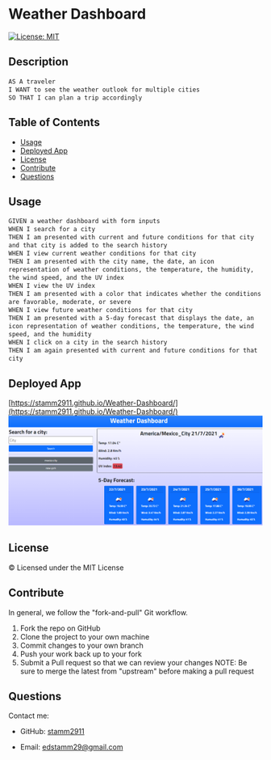 # Weather Dashboard

[![License: MIT](https://img.shields.io/badge/License-MIT-yellow.svg)](https://opensource.org/licenses/MIT)
## Description
```
AS A traveler
I WANT to see the weather outlook for multiple cities
SO THAT I can plan a trip accordingly
```
## Table of Contents
- [Usage](#usage)
- [Deployed App](#deployed-app)
- [License](#license)
- [Contribute](#contribute)
- [Questions](#questions)

## Usage
```
GIVEN a weather dashboard with form inputs
WHEN I search for a city
THEN I am presented with current and future conditions for that city and that city is added to the search history
WHEN I view current weather conditions for that city
THEN I am presented with the city name, the date, an icon representation of weather conditions, the temperature, the humidity, the wind speed, and the UV index
WHEN I view the UV index
THEN I am presented with a color that indicates whether the conditions are favorable, moderate, or severe
WHEN I view future weather conditions for that city
THEN I am presented with a 5-day forecast that displays the date, an icon representation of weather conditions, the temperature, the wind speed, and the humidity
WHEN I click on a city in the search history
THEN I am again presented with current and future conditions for that city
```

## Deployed App
[https://stamm2911.github.io/Weather-Dashboard/](https://stamm2911.github.io/Weather-Dashboard/)
![Deployed application](img/deployed-app.PNG)

## License
© Licensed under the MIT License
## Contribute

In general, we follow the "fork-and-pull" Git workflow.

1. Fork the repo on GitHub
2. Clone the project to your own machine
3. Commit changes to your own branch
4. Push your work back up to your fork
5. Submit a Pull request so that we can review your changes
NOTE: Be sure to merge the latest from "upstream" before making a pull request
## Questions
Contact me:

- GitHub: [stamm2911](https://github.com/stamm2911)

- Email: edstamm29@gmail.com